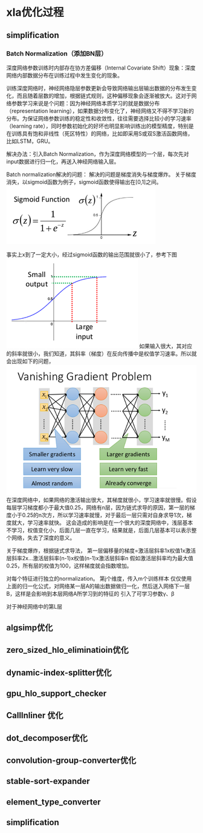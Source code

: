 # xla优化过程

## simplification

### Batch Normalization（添加BN层）

深度网络参数训练时内部存在协方差偏移（Internal Covariate Shift）现象：深度网络内部数据分布在训练过程中发生变化的现象。

训练深度网络时，神经网络隐层参数更新会导致网络输出层输出数据的分布发生变化，而且随着层数的增加，根据链式规则，这种偏移现象会逐渐被放大。这对于网络参数学习来说是个问题：因为神经网络本质学习的就是数据分布（representation learning），如果数据分布变化了，神经网络又不得不学习新的分布。为保证网络参数训练的稳定性和收敛性，往往需要选择比较小的学习速率（learning rate），同时参数初始化的好坏也明显影响训练出的模型精度，特别是在训练具有饱和非线性（死区特性）的网络，比如即采用S或双S激活函数网络，比如LSTM，GRU。

解决办法：引入Batch Normalization，作为深度网络模型的一个层，每次先对input数据进行归一化，再送入神经网络输入层。

Batch normalization解决的问题：
解决的问题是梯度消失与梯度爆炸。
关于梯度消失，以sigmoid函数为例子，sigmoid函数使得输出在[0,1]之间。
![1](https://github.com/dongbeiyewu/xla/raw/master/week4/pic/1.png)

事实上x到了一定大小，经过sigmoid函数的输出范围就很小了，参考下图
![1](https://github.com/dongbeiyewu/xla/raw/master/week4/pic/2.png)
如果输入很大，其对应的斜率就很小，我们知道，其斜率（梯度）在反向传播中是权值学习速率。所以就会出现如下的问题，
![1](https://github.com/dongbeiyewu/xla/raw/master/week4/pic/3.png)
在深度网络中，如果网络的激活输出很大，其梯度就很小，学习速率就很慢。假设每层学习梯度都小于最大值0.25，网络有n层，因为链式求导的原因，第一层的梯度小于0.25的n次方，所以学习速率就慢，对于最后一层只需对自身求导1次，梯度就大，学习速率就快。
这会造成的影响是在一个很大的深度网络中，浅层基本不学习，权值变化小，后面几层一直在学习，结果就是，后面几层基本可以表示整个网络，失去了深度的意义。

关于梯度爆炸，根据链式求导法，
第一层偏移量的梯度=激活层斜率1x权值1x激活层斜率2x…激活层斜率(n-1)x权值(n-1)x激活层斜率n
假如激活层斜率均为最大值0.25，所有层的权值为100，这样梯度就会指数增加。

对每个特征进行独立的normalization。
第j个维度，传入m个训练样本
仅仅使用上面的归一化公式，对网络某一层A的输出数据做归一化，然后送入网络下一层B，这样是会影响到本层网络A所学习到的特征的
引入了可学习参数γ、β

对于神经网络中的第L层

## algsimp优化
## zero_sized_hlo_eliminatioin优化

## dynamic-index-splitter优化

## gpu_hlo_support_checker

## CallInliner 优化

## dot_decomposer优化

## convolution-group-converter优化

## stable-sort-expander

##  element_type_converter

## simplification
